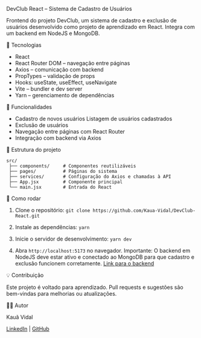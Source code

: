 DevClub React – Sistema de Cadastro de Usuários










Frontend do projeto DevClub, um sistema de cadastro e exclusão de usuários desenvolvido como projeto de aprendizado em React. Integra com um backend em NodeJS e MongoDB.

🔹 Tecnologias

- React
- React Router DOM – navegação entre páginas
- Axios – comunicação com backend
- PropTypes – validação de props
- Hooks: useState, useEffect, useNavigate
- Vite – bundler e dev server
- Yarn – gerenciamento de dependências

🔹 Funcionalidades

- Cadastro de novos usuários
  Listagem de usuários cadastrados
- Exclusão de usuários
- Navegação entre páginas com React Router
- Integração com backend via Axios

🔹 Estrutura do projeto
```
src/
 ├── components/     # Componentes reutilizáveis
 ├── pages/          # Páginas do sistema
 ├── services/       # Configuração do Axios e chamadas à API
 ├── App.jsx         # Componente principal
 └── main.jsx        # Entrada do React
```

🚀 Como rodar

1. Clone o repositório:
`git clone https://github.com/Kaua-Vidal/DevClub-React.git`

2. Instale as dependências:
`yarn`

3. Inicie o servidor de desenvolvimento:
`yarn dev`

4. Abra `http://localhost:5173` no navegador.
Importante: O backend em NodeJS deve estar ativo e conectado ao MongoDB para que cadastro e exclusão funcionem corretamente. [Link para o backend](https://github.com/Kaua-Vidal/conceitos-note-2.0)

💡 Contribuição

Este projeto é voltado para aprendizado. Pull requests e sugestões são bem-vindas para melhorias ou atualizações.

👨‍💻 Autor

Kauã Vidal

[LinkedIn](https://www.linkedin.com/in/kaua-vidal) | [GitHub](https://github.com/Kaua-Vidal)
